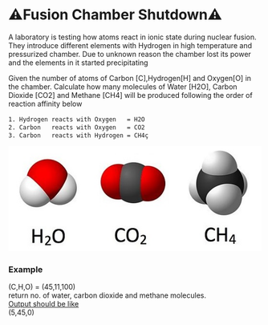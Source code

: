 # ⚠️Fusion Chamber Shutdown⚠️
A laboratory is testing how atoms react in ionic state during nuclear fusion. They introduce different elements with Hydrogen in high temperature and pressurized chamber. Due to unknown reason the chamber lost its power and the elements in it started precipitating

Given the number of atoms of Carbon [C],Hydrogen[H] and Oxygen[O] in the chamber. Calculate how many molecules of Water [H2O], Carbon Dioxide [CO2] and Methane [CH4] will be produced following the order of reaction affinity below
```
1. Hydrogen reacts with Oxygen   = H2O
2. Carbon   reacts with Oxygen   = CO2
3. Carbon   reacts with Hydrogen = CH4ç
```
![H2O CO2 CH4](images/img.png)

### Example
(C,H,O) = (45,11,100)  
return no. of water, carbon dioxide and methane molecules.  
<u>Output should be like</u>  
(5,45,0)